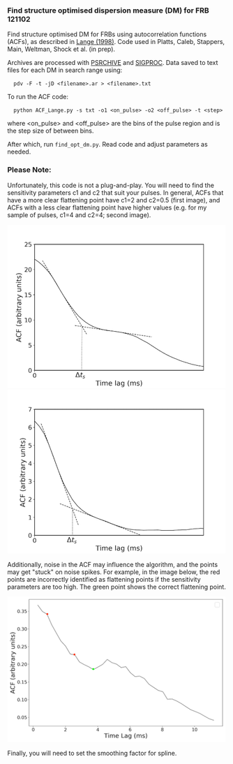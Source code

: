 ### Find structure optimised dispersion measure (DM) for FRB 121102
 Find structure optimised DM for FRBs using autocorrelation functions (ACFs), as described in [Lange (1998)](http://articles.adsabs.harvard.edu/pdf/1998A%26A...332..111L). Code used in Platts, Caleb, Stappers, Main, Weltman, Shock et al. (in prep).
 
 Archives are processed with [PSRCHIVE](http://psrchive.sourceforge.net/) and [SIGPROC](https://github.com/SixByNine/sigproc). Data saved to text files for each DM in search range using:
 
      pdv -F -t -jD <filename>.ar > <filename>.txt
 
 To run the ACF code:
      
      python ACF_Lange.py -s txt -o1 <on_pulse> -o2 <off_pulse> -t <step>
      
 where <on_pulse> and <off_pulse> are the bins of the pulse region and <step> is the step size of between bins.

 After which, run `find_opt_dm.py`. Read code and adjust parameters as needed.
 
 ### Please Note:
 Unfortunately, this code is not a plug-and-play. You will need to find the sensitivity parameters c1 and c2 that suit your pulses. In general, ACFs that have a more clear flattening point have c1=2 and c2=0.5 (first image), and ACFs with a less clear flattening point have higher values (e.g. for my sample of pulses, c1=4 and c2=4; second image).
 
 <img src="https://github.com/EmPlatts/FRB_121102_meerkat/blob/main/img/ACF_example.png" width="500">  <img src="https://github.com/EmPlatts/FRB_121102_meerkat/blob/main/img/ACF_compare.png" width="500">
 
 Additionally, noise in the ACF may influence the algorithm, and the points may get "stuck" on noise spikes. For example, in the image below, the red points are incorrectly identified as flattening points if the sensitivity parameters are too high. The green point shows the correct flattening point.
 
 <img src="https://github.com/EmPlatts/FRB_121102_meerkat/blob/main/img/Lange_ACF.png" width="500">
 
 Finally, you will need to set the smoothing factor for spline.
 
